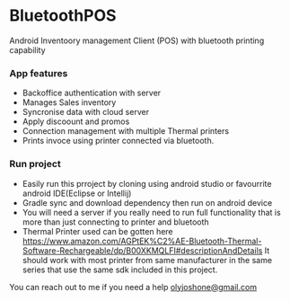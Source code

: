 # BluetoothPOS
Android Inventoory management Client (POS) with bluetooth printing capability

### App features
* Backoffice authentication with server 
* Manages Sales inventory
* Syncronise data with cloud server
* Apply discoount and promos
* Connection management with multiple Thermal printers
* Prints invoce using printer connected via bluetooth.


### Run project 
* Easily run this prroject by cloning using android studio or favourrite android IDE(Eclipse or Intellij)
* Gradle sync and download dependency then run on android device
* You will need a server if you really need to run full functionality that is more than just connecting to printer and bluetooth
* Thermal Printer used can be gotten here https://www.amazon.com/AGPtEK%C2%AE-Bluetooth-Thermal-Software-Rechargeable/dp/B00XKMQLFI#descriptionAndDetails
It should work with most printer from same manufacturer in the same series that use the same sdk included in this project.


You can reach out to me if you need a help olyjoshone@gmail.com
